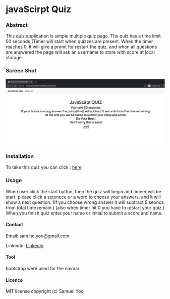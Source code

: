 # javaScirpt Quiz

### Abstract

This quiz application is simple multiple quiz page. The quiz has a time limit 50 seconds (Timer will start when quizzes are present. When the timer reaches 0, it will give a promt for restart the quiz. and when all questions are answered the page will ask an username to store with score at local storage.

### Screen Shot
![Screenshot](Assets/screenshot.png)



### Installation
To take this quiz you can click : [here](https://samuelyoo.github.io/javascript-quiz)


### Usage
When user click the start button, then the quiz will begin and timeer will be start. 
please click a setenece or a word to choose your answers, and it will show a next question.
(If you choose wrong answer it will subtract 5 seoncs from total time remain.)
(also when timer hit 0 you have to restart your quiz.)
When you finish quiz enter your name or initial to submit a score and name.

#### Contact
Email: sam.hc.yoo@gmail.com

LinkedIn: [LinkedIn](https://www.linkedin.com/in/samuel-hc-yoo)


#### Tool
bootstrap were used for the navbar

#### Licence
MIT license
copyright (c) Samuel Yoo
